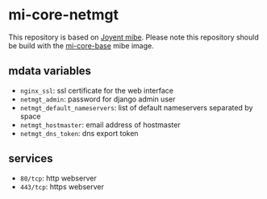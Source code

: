# mi-core-netmgt

This repository is based on [Joyent mibe](https://github.com/joyent/mibe). Please note this repository should be build with the [mi-core-base](https://github.com/skylime/mi-core-base) mibe image.

## mdata variables

- `nginx_ssl`: ssl certificate for the web interface
- `netmgt_admin`: password for django admin user
- `netmgt_default_nameservers`: list of default nameservers separated by space
- `netmgt_hostmaster`: email address of hostmaster
- `netmgt_dns_token`: dns export token

## services

- `80/tcp`: http webserver
- `443/tcp`: https webserver

